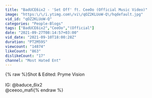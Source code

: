 ```yaml
---
title: "BadUCE6ix2 - 'Set Off' ft. CeeOo (Official Music Video)"
image: "https:\/\/i.ytimg.com\/vi\/qOZ2KLUoW-Q\/hqdefault.jpg"
vid_id: "qOZ2KLUoW-Q"
categories: "People-Blogs"
tags: ["BadUCE6ix2","CeeOo","(Official"]
date: "2021-09-27T08:14:57+03:00"
vid_date: "2021-09-10T18:00:28Z"
duration: "PT2M59S"
viewcount: "14874"
likeCount: "863"
dislikeCount: "17"
channel: "Most Hated Ent"
---
```

{% raw %}Shot &amp; Edited: Pryme Vision<br /><br />IG: @baduce_6ix2<br />      @ceeoo_mafi{% endraw %}

